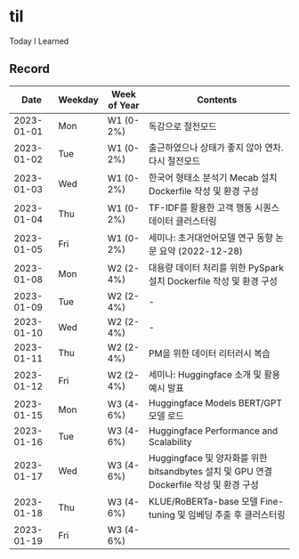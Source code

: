 # til
Today I Learned

## Record

|Date|Weekday|Week of Year|Contents|
|---|---|---|---|
|2023-01-01|Mon|W1 (0-2%)|독감으로 절전모드|
|2023-01-02|Tue|W1 (0-2%)|출근하였으나 상태가 좋지 않아 연차. 다시 절전모드|
|2023-01-03|Wed|W1 (0-2%)|한국어 형태소 분석기 Mecab 설치 Dockerfile 작성 및 환경 구성|
|2023-01-04|Thu|W1 (0-2%)|TF-IDF를 활용한 고객 행동 시퀀스 데이터 클러스터링|
|2023-01-05|Fri|W1 (0-2%)|세미나: 초거대언어모델 연구 동향 논문 요약 (2022-12-28)|
|2023-01-08|Mon|W2 (2-4%)|대용량 데이터 처리를 위한 PySpark 설치 Dockerfile 작성 및 환경 구성|
|2023-01-09|Tue|W2 (2-4%)|-|
|2023-01-10|Wed|W2 (2-4%)|-|
|2023-01-11|Thu|W2 (2-4%)|PM을 위한 데이터 리터러시 복습|
|2023-01-12|Fri|W2 (2-4%)|세미나: Huggingface 소개 및 활용 예시 발표|
|2023-01-15|Mon|W3 (4-6%)|Huggingface Models BERT/GPT 모델 로드|
|2023-01-16|Tue|W3 (4-6%)|Huggingface Performance and Scalability|
|2023-01-17|Wed|W3 (4-6%)|Huggingface 및 양자화를 위한 bitsandbytes 설치 및 GPU 연결 Dockerfile 작성 및 환경 구성|
|2023-01-18|Thu|W3 (4-6%)|KLUE/RoBERTa-base 모델 Fine-tuning 및 임베딩 추출 후 클러스터링|
|2023-01-19|Fri|W3 (4-6%)||

